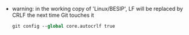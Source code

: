 - warning: in the working copy of 'Linux/BESIP', LF will be replaced by CRLF the next time Git touches it

  ```tcl
  git config --global core.autocrlf true
  ```

  

